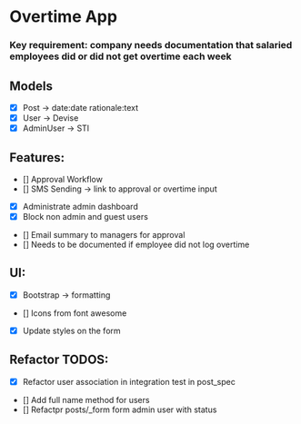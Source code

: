 # Overtime App

### Key requirement: company needs documentation that salaried employees did or did not get overtime each week

## Models

- [x] Post -> date:date rationale:text
- [x] User -> Devise
- [x] AdminUser -> STI

## Features:

- [] Approval Workflow
- [] SMS Sending -> link to approval or overtime input
- [x] Administrate admin dashboard
- [x] Block non admin and guest users
- [] Email summary to managers for approval
- [] Needs to be documented if employee did not log overtime

## UI:

- [x] Bootstrap -> formatting
- [] Icons from font awesome
- [x] Update styles on the form

## Refactor TODOS:

- [x] Refactor user association in integration test in post_spec
- [] Add full name method for users
- [] Refactpr posts/\_form form admin user with status
